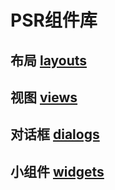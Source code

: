 # PSR组件库
## 布局 [layouts](psr/layouts/README.md)
## 视图 [views](psr/views/README.md)
## 对话框 [dialogs](psr/dialogs)
## 小组件 [widgets](psr/widgets)

